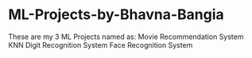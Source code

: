 # ML-Projects-by-Bhavna-Bangia
These are my 3 ML Projects named as:
Movie Recommendation System
KNN Digit Recognition System
Face Recognition System

